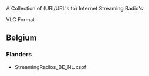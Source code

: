 A Collection of (URI/URL's to) Internet Streaming Radio's

VLC Format

## Belgium

### Flanders

* StreamingRadios_BE_NL.xspf
